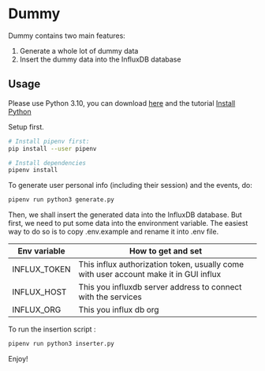 # Dummy

Dummy contains two main features:
1. Generate a whole lot of dummy data
2. Insert the dummy data into the InfluxDB database

## Usage

Please use Python 3.10, you can download [here](https://www.python.org/downloads/release/python-3101/) and the tutorial [Install Python](https://gadiskoding.my.id/install-python-di-komputer-dan-android.html)

Setup first.
```sh
# Install pipenv first:
pip install --user pipenv

# Install dependencies
pipenv install
```

To generate user personal info (including their session) and the events, do:
```sh
pipenv run python3 generate.py
```

Then, we shall insert the generated data into the InfluxDB database. But first,
we need to put some data into the environment variable. The easiest way to do
so is to copy .env.example and rename it into .env file.

| Env variable | How to get and set |
|--|--|
| INFLUX_TOKEN | This influx authorization token, usually come with user account make it in GUI influx |
| INFLUX_HOST | This you influxdb server address to connect with the services |
| INFLUX_ORG | This you influx db org |

To run the insertion script :

```sh
pipenv run python3 inserter.py
```

Enjoy!
